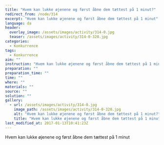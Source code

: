 ```yaml
---
title: "Hvem kan lukke øjenene og først åbne dem tættest på 1 minut?"
redirect_from: /node/314
excerpt: "Hvem kan lukke øjenene og først åbne dem tættest på 1 minut"
language: da
header:
  overlay_image: /assets/images/activity/314-0.jpg
  teaser: /assets/images/activity/314-0-320.jpg
categories: 
  - Konkurrence
tags: 
  - Konkurrence
aim: ""
instruction: "Hvem kan lukke øjenene og først åbne dem tættest på 1 minut"
preparation: ""
preparation_time: ""
time: ""
where: ""
materials: ""
source: ""
solution: ""
gallery:
  - url: /assets/images/activity/314-0.jpg
    image_path: /assets/images/activity/314-0-320.jpg
    alt: "Hvem kan lukke øjenene og først åbne dem tættest på 1 minut?"
    title: "Hvem kan lukke øjenene og først åbne dem tættest på 1 minut?"
last_modified_at: 2017-01-13T10:41:23Z
---
```

Hvem kan lukke øjenene og først åbne dem tættest på 1 minut
